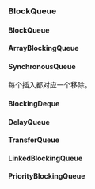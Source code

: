 ### BlockQueue

#### BlockQueue

#### ArrayBlockingQueue

#### SynchronousQueue

每个插入都对应一个移除。

#### BlockingDeque

#### DelayQueue

#### TransferQueue

#### LinkedBlockingQueue

#### PriorityBlockingQueue





